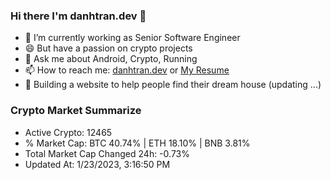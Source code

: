 ### Hi there I'm danhtran.dev 👋

- 🔭 I’m currently working as Senior Software Engineer
- 😄 But have a passion on crypto projects
- 💬 Ask me about Android, Crypto, Running 
- 📫 How to reach me: <a href="https://danhtran.dev" target="_blank">danhtran.dev</a> or <a href="Dan-Resume.pdf" target="_blank">My Resume</a>
- 🌱 Building a website to help people find their dream house (updating ...)

### Crypto Market Summarize
- Active Crypto: 12465
- % Market Cap: BTC 40.74% | ETH 18.10% | BNB 3.81%
- Total Market Cap Changed 24h: -0.73%
- Updated At: 1/23/2023, 3:16:50 PM
